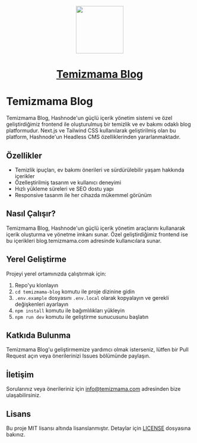 <p align="center">
  <a href="https://blog.temizmama.com">
    <img src="https://blog.temizmama.com/_next/image?url=https%3A%2F%2F9kelt5xnesj2nkgz.public.blob.vercel-storage.com%2Ffile-eYpF3jWI7j8924LUC1AR51hcMjnVNp.png&w=3840&q=75" height="128">
    <h1 align="center">Temizmama Blog</h1>
  </a>
</p>

# Temizmama Blog

Temizmama Blog, Hashnode'un güçlü içerik yönetim sistemi ve özel geliştirdiğimiz frontend ile oluşturulmuş bir temizlik ve ev bakımı odaklı blog platformudur. Next.js ve Tailwind CSS kullanılarak geliştirilmiş olan bu platform, Hashnode'un Headless CMS özelliklerinden yararlanmaktadır.

## Özellikler

- Temizlik ipuçları, ev bakımı önerileri ve sürdürülebilir yaşam hakkında içerikler
- Özelleştirilmiş tasarım ve kullanıcı deneyimi
- Hızlı yükleme süreleri ve SEO dostu yapı
- Responsive tasarım ile her cihazda mükemmel görünüm

## Nasıl Çalışır?

Temizmama Blog, Hashnode'un güçlü içerik yönetim araçlarını kullanarak içerik oluşturma ve yönetme imkanı sunar. Özel geliştirdiğimiz frontend ise bu içerikleri blog.temizmama.com adresinde kullanıcılara sunar.

## Yerel Geliştirme

Projeyi yerel ortamınızda çalıştırmak için:

1. Repo'yu klonlayın
2. `cd temizmama-blog` komutu ile proje dizinine gidin
3. `.env.example` dosyasını `.env.local` olarak kopyalayın ve gerekli değişkenleri ayarlayın
4. `npm install` komutu ile bağımlılıkları yükleyin
5. `npm run dev` komutu ile geliştirme sunucusunu başlatın

## Katkıda Bulunma

Temizmama Blog'u geliştirmemize yardımcı olmak isterseniz, lütfen bir Pull Request açın veya önerilerinizi Issues bölümünde paylaşın.

## İletişim

Sorularınız veya önerileriniz için info@temizmama.com adresinden bize ulaşabilirsiniz.

## Lisans

Bu proje MIT lisansı altında lisanslanmıştır. Detaylar için [LICENSE](LICENSE) dosyasına bakınız.
